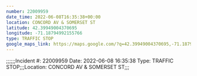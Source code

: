 ```yaml
---
number: 22009959
date_time: 2022-06-08T16:35:38+00:00
location: CONCORD AV & SOMERSET ST
latitude: 42.39949004370695
longitude: -71.18794992155766
type: TRAFFIC STOP
google_maps_link: https://maps.google.com/?q=42.39949004370695,-71.18794992155766
---
```


;;;;;;Incident #: 22009959  Date: 2022-06-08 16:35:38   Type: TRAFFIC STOP;;;Location: CONCORD AV & SOMERSET ST;;;

